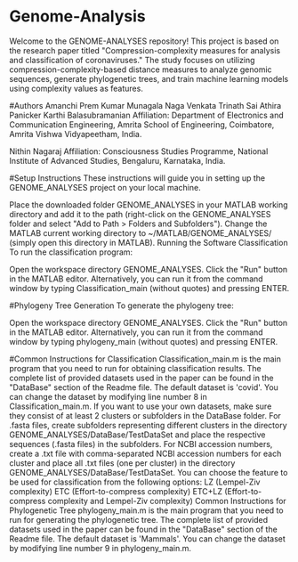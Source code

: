 # Genome-Analysis

Welcome to the GENOME-ANALYSES repository! This project is based on the research paper titled "Compression-complexity measures for analysis and classification of coronaviruses." The study focuses on utilizing compression-complexity-based distance measures to analyze genomic sequences, generate phylogenetic trees, and train machine learning models using complexity values as features.

#Authors
Amanchi Prem Kumar
Munagala Naga Venkata Trinath Sai
Athira Panicker
Karthi Balasubramanian
Affiliation: Department of Electronics and Communication Engineering, Amrita School of Engineering, Coimbatore, Amrita Vishwa Vidyapeetham, India.

Nithin Nagaraj
Affiliation: Consciousness Studies Programme, National Institute of Advanced Studies, Bengaluru, Karnataka, India.

#Setup Instructions
These instructions will guide you in setting up the GENOME_ANALYSES project on your local machine.

Place the downloaded folder GENOME_ANALYSES in your MATLAB working directory and add it to the path (right-click on the GENOME_ANALYSES folder and select "Add to Path > Folders and Subfolders").
Change the MATLAB current working directory to ~/MATLAB/GENOME_ANALYSES/ (simply open this directory in MATLAB).
Running the Software
Classification
To run the classification program:

Open the workspace directory GENOME_ANALYSES.
Click the "Run" button in the MATLAB editor.
Alternatively, you can run it from the command window by typing Classification_main (without quotes) and pressing ENTER.

#Phylogeny Tree Generation
To generate the phylogeny tree:

Open the workspace directory GENOME_ANALYSES.
Click the "Run" button in the MATLAB editor.
Alternatively, you can run it from the command window by typing phylogeny_main (without quotes) and pressing ENTER.

#Common Instructions for Classification
Classification_main.m is the main program that you need to run for obtaining classification results.
The complete list of provided datasets used in the paper can be found in the "DataBase" section of the Readme file.
The default dataset is 'covid'. You can change the dataset by modifying line number 8 in Classification_main.m.
If you want to use your own datasets, make sure they consist of at least 2 clusters or subfolders in the DataBase folder. For .fasta files, create subfolders representing different clusters in the directory GENOME_ANALYSES/DataBase/TestDataSet and place the respective sequences (.fasta files) in the subfolders. For NCBI accession numbers, create a .txt file with comma-separated NCBI accession numbers for each cluster and place all .txt files (one per cluster) in the directory GENOME_ANALYSES/DataBase/TestDataSet.
You can choose the feature to be used for classification from the following options:
LZ (Lempel-Ziv complexity)
ETC (Effort-to-compress complexity)
ETC+LZ (Effort-to-compress complexity and Lempel-Ziv complexity)
Common Instructions for Phylogenetic Tree
phylogeny_main.m is the main program that you need to run for generating the phylogenetic tree.
The complete list of provided datasets used in the paper can be found in the "DataBase" section of the Readme file.
The default dataset is 'Mammals'. You can change the dataset by modifying line number 9 in phylogeny_main.m.
